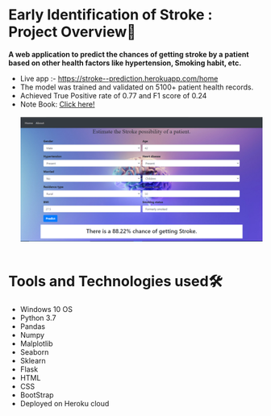 # Early Identification of Stroke : Project Overview🎯
**A web application to predict the chances of getting stroke by a patient based on other health factors like hypertension, Smoking habit, etc.**
- Live app :- https://stroke--prediction.herokuapp.com/home
- The model was trained and validated on 5100+ patient health records. 
- Achieved True Positive rate of 0.77 and F1 score of 0.24
- Note Book: [Click here!](https://github.com/ashok49473/stroke-prediction-app/blob/main/Notebook.ipynb)
<br><br>
![home](https://github.com/ashok49473/stroke-prediction-app/blob/main/static/images/img.png)
<br><br>

# Tools and Technologies used🛠
- Windows 10 OS 
- Python 3.7
- Pandas
- Numpy
- Malplotlib 
- Seaborn 
- Sklearn
- Flask
- HTML
- CSS
- BootStrap 
- Deployed on Heroku cloud

